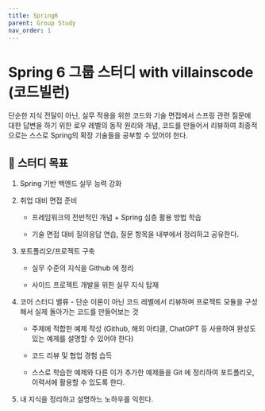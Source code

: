 ```yaml
---
title: Spring6
parent: Group Study
nav_order: 1
---
```


# Spring 6 그룹 스터디 with villainscode (코드빌런)

단순한 지식 전달이 아닌, 실무 적용을 위한 코드와 기술 면접에서 스프링 관련 질문에 대한 답변을 하기 위한 로우 레벨의 동작 원리와 개념, 코드를 만들어서 리뷰하여 최종적으로는 스스로 Spring의 확장 기술들을 공부할 수 있어야 한다.

## 📌 스터디 목표

1. Spring 기반 백엔드 실무 능력 강화

2. 취업 대비 면접 준비

    - 프레임워크의 전반적인 개념 + Spring 심층 활용 방법 학습

    - 기술 면접 대비 질의응답 연습, 질문 항목을 내부에서 정리하고 공유한다.

3. 포트폴리오/프로젝트 구축

    - 실무 수준의 지식을 Github 에 정리

    - 사이드 프로젝트 개발을 위한 실무 지식 탑재

4. 코어 스터디 밸류 - 단순 이론이 아닌 코드 레벨에서 리뷰하며 프로젝트 모듈을 구성해서 실제 돌아가는 코드를 만들어보는 것

    - 주제에 적합한 예제 작성 (Github, 해외 아티클, ChatGPT 등 사용하여 완성도 있는 예제를 설명할 수 있어야 한다)

    - 코드 리뷰 및 협업 경험 습득

    - 스스로 학습한 예제와 다른 이가 추가한 예제들을 Git 에 정리하여 포트폴리오, 이력서에 활용할 수 있도록 한다.

5. 내 지식을 정리하고 설명하느 노하우를 익힌다.